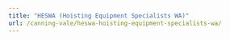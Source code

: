 ```yaml
---
title: "HESWA (Hoisting Equipment Specialists WA)"
url: /canning-vale/heswa-hoisting-equipment-specialists-wa/
---
```

